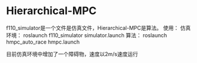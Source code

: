 # Hierarchical-MPC
f110_simulator是一个文件是仿真文件，Hierarchical-MPC是算法。
使用：
仿真环境：
roslaunch f110_simulator simulator.launch
算法：
roslaunch hmpc_auto_race hmpc.launch 

目前仿真环境中增加了一个障碍物，速度以2m/s速度运行
